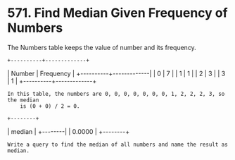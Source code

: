 # 571. Find Median Given Frequency of Numbers

The Numbers table keeps the value of number and its frequency.

    +----------+-------------+
|  Number  |  Frequency  |
+----------+-------------|
|  0       |  7          |
|  1       |  1          |
|  2       |  3          |
|  3       |  1          |
+----------+-------------+

    In this table, the numbers are 0, 0, 0, 0, 0, 0, 0, 1, 2, 2, 2, 3, so the median
        is (0 + 0) / 2 = 0.

    +--------+
| median |
+--------|
| 0.0000 |
+--------+

    Write a query to find the median of all numbers and name the result as median.
